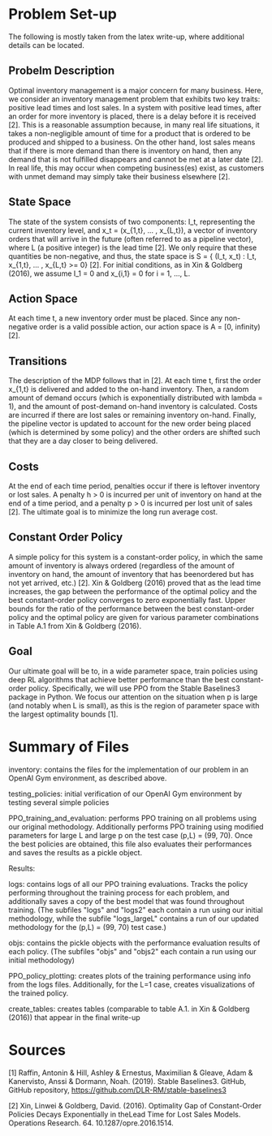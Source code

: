 # Problem Set-up

The following is mostly taken from the latex write-up, where additional details can be located. 

## Probelm Description

Optimal inventory management is a major concern for many business.  Here,  we consider an inventory management problem that exhibits two key traits: positive lead times and lost sales. In a system with positive lead times, after an order for more inventory is placed, there is a delay before it is received [2].  This is a reasonable assumption because, in many real life situations, it takes a non-negligible amount of time for a product that is ordered to be produced and shipped to a business.  On the other hand, lost sales means that if there is more demand than there is inventory on hand, then any demand that is not fulfilled disappears and cannot be met at a later date [2]. In real life, this may occur when competing business(es) exist, as customers with unmet demand may simply take their business elsewhere [2].

## State Space

The state of the system consists of two components: I_t, representing the current inventory level, and x_t = (x_{1,t}, ... , x_{L,t}), a vector of inventory orders that will arrive in the future (often referred to as a pipeline vector), where L (a positive integer) is the lead time [2]. We only require that these quantities be non-negative, and thus, the state space is S = { (I_t, x_t) : I_t, x_{1,t}, ... , x_{L,t} >= 0} [2]. For initial conditions, as in Xin & Goldberg (2016), we assume I_1 = 0 and x_{i,1} = 0 for i = 1, ..., L.


## Action Space

At each time t, a new inventory order must be placed. Since any non-negative order is a valid possible action, our action space is A = [0, infinity)  [2]. 


## Transitions

The description of the MDP follows that in [2]. At each time t, first the order x_{1,t} is delivered and added to the on-hand inventory. Then, a random amount of demand occurs (which is exponentially distributed with lambda = 1), and the amount of post-demand on-hand inventory is calculated. Costs are incurred if there are lost sales or remaining inventory on-hand. Finally, the pipeline vector is updated to account for the new order being placed (which is determined by some policy) and the other orders are shifted such that they are a day closer to being delivered. 


## Costs

At the end of each time period, penalties occur if there is leftover inventory or lost sales. A penalty h > 0 is incurred per unit of inventory on hand at the end of a time period, and a penalty p > 0 is incurred per lost unit of sales [2]. The ultimate goal is to minimize the long run average cost.


## Constant Order Policy
A simple policy for this system is a constant-order policy, in which the same amount of inventory is always ordered (regardless  of  the  amount  of  inventory  on  hand,  the  amount  of  inventory  that  has  beenordered  but  has  not  yet  arrived,  etc.) [2]. Xin & Goldberg (2016) proved that as the lead time increases, the gap between the performance of the optimal policy and the best constant-order policy converges to zero exponentially fast. Upper bounds for the ratio of the performance between the best constant-order policy and the optimal policy are given for various parameter combinations in Table A.1 from Xin & Goldberg (2016).

## Goal
Our ultimate goal will be to,  in a wide parameter space,  train policies using deep RL algorithms that achieve better performance than the best constant-order policy. Specifically, we will use PPO from the Stable Baselines3 package in Python. We focus our attention on the situation when p is large (and notably when L is small), as this is the region of parameter space with the largest optimality bounds [1]. 


# Summary of Files

inventory: contains the files for the implementation of our problem in an OpenAI Gym environment, as described above.

testing_policies: initial verification of our OpenAI Gym environment by testing several simple policies

PPO_training_and_evaluation: performs PPO training on all problems using our original methodology. Additionally performs PPO training using modified parameters for large L and large p on the test case (p,L) = (99, 70). Once the best policies are obtained, this file also evaluates their performances and saves the results as a pickle object.

Results:

   logs: contains logs of all our PPO training evaluations. Tracks the policy performing throughout the training process for each problem,      and additionally saves a copy of the best model that was found throughout training. (The subfiles "logs" and "logs2" each contain a run      using our initial methodology, while the subfile "logs_largeL" contains a run of our updated methodology for the (p,L) = (99, 70) test      case.) 

   objs: contains the pickle objects with the performance evaluation results of each policy. (The subfiles "objs" and "objs2" each contain a    run using our initial methodology)

PPO_policy_plotting: creates plots of the training performance using info from the logs files. Additionally, for the L=1 case, creates visualizations of the trained policy.

create_tables: creates tables (comparable to table A.1. in Xin & Goldberg (2016)) that appear in the final write-up


# Sources

[1] Raffin, Antonin & Hill, Ashley & Ernestus, Maximilian & Gleave, Adam & Kanervisto, Anssi & Dormann, Noah. (2019). Stable Baselines3. GitHub, GitHub repository, https://github.com/DLR-RM/stable-baselines3

[2] Xin, Linwei & Goldberg, David.  (2016).  Optimality Gap of Constant-Order Policies Decays Exponentially in theLead Time for Lost Sales Models.  Operations Research.  64.  10.1287/opre.2016.1514.

